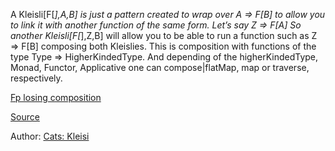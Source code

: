 A Kleisli[F[_],A,B] is just a pattern created to wrap over A => F[B] to allow you to link it with another function of the same form. Let’s say Z => F[A]
So another Kleisli[F[_],Z,B] will allow you to be able to run a function such as Z => F[B] composing both Kleislies. 
This is composition with functions of the type Type => HigherKindedType. And depending of the higherKindedType, Monad, Functor, Applicative one can compose|flatMap, map or traverse, respectively. 

[Fp losing composition](fp_losing_composition.md)

[Source](https://typelevel.org/cats/datatypes/kleisli.html)

Author: [Cats: Kleisi](https://typelevel.org/cats/datatypes/kleisli.html)